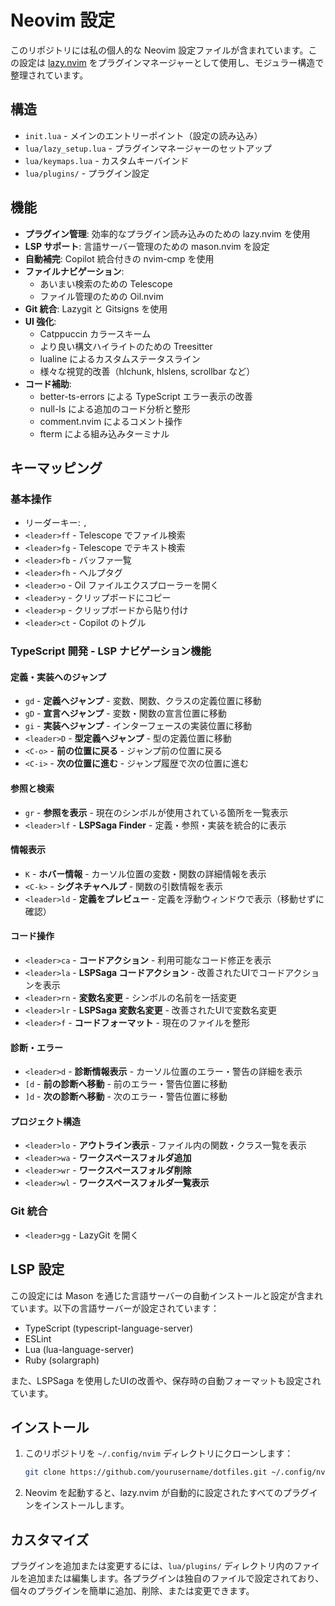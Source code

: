 # Neovim 設定

このリポジトリには私の個人的な Neovim 設定ファイルが含まれています。この設定は [lazy.nvim](https://github.com/folke/lazy.nvim) をプラグインマネージャーとして使用し、モジュラー構造で整理されています。

## 構造

- `init.lua` - メインのエントリーポイント（設定の読み込み）
- `lua/lazy_setup.lua` - プラグインマネージャーのセットアップ
- `lua/keymaps.lua` - カスタムキーバインド
- `lua/plugins/` - プラグイン設定

## 機能

- **プラグイン管理**: 効率的なプラグイン読み込みのための lazy.nvim を使用
- **LSP サポート**: 言語サーバー管理のための mason.nvim を設定
- **自動補完**: Copilot 統合付きの nvim-cmp を使用
- **ファイルナビゲーション**: 
  - あいまい検索のための Telescope
  - ファイル管理のための Oil.nvim
- **Git 統合**: Lazygit と Gitsigns を使用
- **UI 強化**: 
  - Catppuccin カラースキーム
  - より良い構文ハイライトのための Treesitter
  - lualine によるカスタムステータスライン
  - 様々な視覚的改善（hlchunk, hlslens, scrollbar など）
- **コード補助**:
  - better-ts-errors による TypeScript エラー表示の改善
  - null-ls による追加のコード分析と整形
  - comment.nvim によるコメント操作
  - fterm による組み込みターミナル

## キーマッピング

### 基本操作
- リーダーキー: `,`
- `<leader>ff` - Telescope でファイル検索
- `<leader>fg` - Telescope でテキスト検索
- `<leader>fb` - バッファ一覧
- `<leader>fh` - ヘルプタグ
- `<leader>o` - Oil ファイルエクスプローラーを開く
- `<leader>y` - クリップボードにコピー
- `<leader>p` - クリップボードから貼り付け
- `<leader>ct` - Copilot のトグル

### TypeScript 開発 - LSP ナビゲーション機能

#### 定義・実装へのジャンプ
- `gd` - **定義へジャンプ** - 変数、関数、クラスの定義位置に移動
- `gD` - **宣言へジャンプ** - 変数・関数の宣言位置に移動
- `gi` - **実装へジャンプ** - インターフェースの実装位置に移動
- `<leader>D` - **型定義へジャンプ** - 型の定義位置に移動
- `<C-o>` - **前の位置に戻る** - ジャンプ前の位置に戻る
- `<C-i>` - **次の位置に進む** - ジャンプ履歴で次の位置に進む

#### 参照と検索
- `gr` - **参照を表示** - 現在のシンボルが使用されている箇所を一覧表示
- `<leader>lf` - **LSPSaga Finder** - 定義・参照・実装を統合的に表示

#### 情報表示
- `K` - **ホバー情報** - カーソル位置の変数・関数の詳細情報を表示
- `<C-k>` - **シグネチャヘルプ** - 関数の引数情報を表示
- `<leader>ld` - **定義をプレビュー** - 定義を浮動ウィンドウで表示（移動せずに確認）

#### コード操作
- `<leader>ca` - **コードアクション** - 利用可能なコード修正を表示
- `<leader>la` - **LSPSaga コードアクション** - 改善されたUIでコードアクションを表示
- `<leader>rn` - **変数名変更** - シンボルの名前を一括変更
- `<leader>lr` - **LSPSaga 変数名変更** - 改善されたUIで変数名変更
- `<leader>f` - **コードフォーマット** - 現在のファイルを整形

#### 診断・エラー
- `<leader>d` - **診断情報表示** - カーソル位置のエラー・警告の詳細を表示
- `[d` - **前の診断へ移動** - 前のエラー・警告位置に移動
- `]d` - **次の診断へ移動** - 次のエラー・警告位置に移動

#### プロジェクト構造
- `<leader>lo` - **アウトライン表示** - ファイル内の関数・クラス一覧を表示
- `<leader>wa` - **ワークスペースフォルダ追加**
- `<leader>wr` - **ワークスペースフォルダ削除**
- `<leader>wl` - **ワークスペースフォルダ一覧表示**

### Git 統合
- `<leader>gg` - LazyGit を開く

## LSP 設定

この設定には Mason を通じた言語サーバーの自動インストールと設定が含まれています。以下の言語サーバーが設定されています：

- TypeScript (typescript-language-server)
- ESLint
- Lua (lua-language-server)
- Ruby (solargraph)

また、LSPSaga を使用したUIの改善や、保存時の自動フォーマットも設定されています。

## インストール

1. このリポジトリを `~/.config/nvim` ディレクトリにクローンします：
   ```bash
   git clone https://github.com/yourusername/dotfiles.git ~/.config/nvim
   ```

2. Neovim を起動すると、lazy.nvim が自動的に設定されたすべてのプラグインをインストールします。

## カスタマイズ

プラグインを追加または変更するには、`lua/plugins/` ディレクトリ内のファイルを追加または編集します。各プラグインは独自のファイルで設定されており、個々のプラグインを簡単に追加、削除、または変更できます。